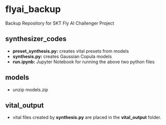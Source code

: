 # flyai_backup

Backup Repository for SKT Fly AI Challenger Project


## synthesizer_codes
* **preset_synthesis.py:** creates vital presets from models
* **synthesis.py:** creates Gaussian Copula models
* **run.ipynb:** Jupyter Notebook for running the above two python files

## models
* unzip models.zip 

## vital_output 
* vital files created by **synthesis.py** are placed in the **vital_output** folder.

